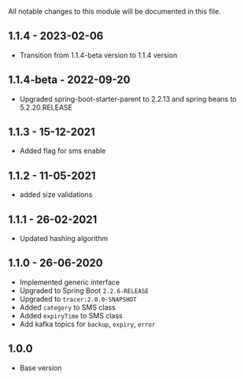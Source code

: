 All notable changes to this module will be documented in this file.

## 1.1.4 - 2023-02-06
- Transition from 1.1.4-beta version to 1.1.4 version

## 1.1.4-beta - 2022-09-20

- Upgraded spring-boot-starter-parent to 2.2.13 and spring beans to 5.2.20.RELEASE

## 1.1.3 - 15-12-2021

- Added flag for sms enable

## 1.1.2 - 11-05-2021

- added size validations

## 1.1.1 - 26-02-2021

- Updated hashing algorithm

## 1.1.0 - 26-06-2020

- Implemented generic interface
- Upgraded to Spring Boot `2.2.6-RELEASE`
- Upgraded to `tracer:2.0.0-SNAPSHOT`
- Added `category` to SMS class
- Added `expiryTime` to SMS class
- Add kafka topics for `backup`, `expiry`, `error`

## 1.0.0

- Base version  